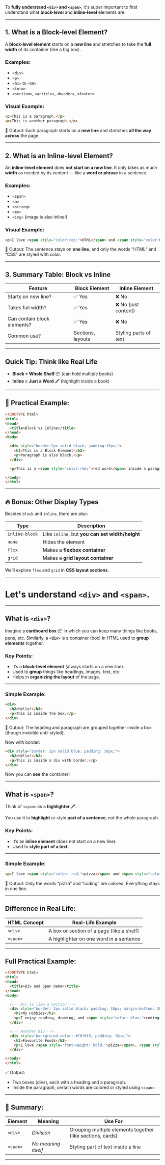 To **fully understand `<div>` and `<span>`**, it's super important to first understand what **block-level** and **inline-level** elements are.

---

## 1. What is a **Block-level** Element?

A **block-level element** starts on a **new line** and stretches to take the **full width** of its container (like a big box).

### Examples:

* `<div>`
* `<p>`
* `<h1>` to `<h6>`
* `<form>`
* `<section>`, `<article>`, `<header>`, `<footer>`

### Visual Example:

```html
<p>This is a paragraph.</p>
<p>This is another paragraph.</p>
```

📌 Output:
Each paragraph starts on a **new line** and stretches **all the way across** the page.

---

## 2. What is an **Inline-level** Element?

An **inline-level element** does **not start on a new line**.
It only takes as much **width** as needed by its content — like a **word or phrase** in a sentence.

### Examples:

* `<span>`
* `<a>`
* `<strong>`
* `<em>`
* `<img>` (image is also inline!)

### Visual Example:

```html
<p>I love <span style="color:red;">HTML</span> and <span style="color:blue;">CSS</span>.</p>
```

📌 Output:
The sentence stays on **one line**, and only the words “HTML” and “CSS” are styled with color.

---

## 3. Summary Table: Block vs Inline

| Feature                     | Block Element     | Inline Element        |
| --------------------------- | ----------------- | --------------------- |
| Starts on new line?         | ✅ Yes             | ❌ No                  |
| Takes full width?           | ✅ Yes             | ❌ No (just content)   |
| Can contain block elements? | ✅ Yes             | ❌ No                  |
| Common use?                 | Sections, layouts | Styling parts of text |

---

## Quick Tip: Think like Real Life

* **Block = Whole Shelf** 📦 (can hold multiple books)
* **Inline = Just a Word** 🖍️ (highlight inside a book)

---

## 🧪 Practical Example:

```html
<!DOCTYPE html>
<html>
<head>
  <title>Block vs Inline</title>
</head>
<body>

  <div style="border:2px solid black; padding:10px;">
    <h2>This is a Block Element</h2>
    <p>Paragraph is also block.</p>
  </div>

  <p>This is a <span style="color:red;">red word</span> inside a paragraph.</p>

</body>
</html>
```

---

## 🔥 Bonus: Other Display Types

Besides `block` and `inline`, there are also:

| Type           | Description                                     |
| -------------- | ----------------------------------------------- |
| `inline-block` | Like `inline`, but **you can set width/height** |
| `none`         | Hides the element                               |
| `flex`         | Makes a **flexbox container**                   |
| `grid`         | Makes a **grid layout container**               |

We’ll explore `flex` and `grid` in **CSS layout sections**.

---

# Let's understand **`<div>`** and **`<span>`**.

---

## What is `<div>`?

Imagine a **cardboard box** 📦 in which you can keep many things like books, pens, etc.
Similarly, a **`<div>`** is a container (box) in HTML used to **group elements** together.

### Key Points:

* It’s a **block-level element** (always starts on a new line).
* Used to **group** things like headings, images, text, etc.
* Helps in **organizing the layout** of the page.

---

### Simple Example:

```html
<div>
  <h2>Hello!</h2>
  <p>This is inside the box.</p>
</div>
```

📌 Output: The heading and paragraph are grouped together inside a box (though invisible until styled).

Now with border:

```html
<div style="border: 2px solid blue; padding: 10px;">
  <h2>Hello!</h2>
  <p>This is inside a div with border.</p>
</div>
```

Now you can **see** the container!

---

## What is `<span>`?

Think of `<span>` as a **highlighter** 🖍️.

You use it to **highlight** or style **part of a sentence**, not the whole paragraph.

### Key Points:

* It’s an **inline element** (does not start on a new line).
* Used to **style part of a text**.

---

### Simple Example:

```html
<p>I love <span style="color: red;">pizza</span> and <span style="color: green;">coding</span>!</p>
```

📌 Output: Only the words “pizza” and “coding” are colored. Everything stays in one line.

---

## Difference in Real Life:

| HTML Concept | Real-Life Example                         |
| ------------ | ----------------------------------------- |
| `<div>`      | A box or section of a page (like a shelf) |
| `<span>`     | A highlighter on one word in a sentence   |

---

## Full Practical Example:

```html
<!DOCTYPE html>
<html>
<head>
  <title>Div and Span Demo</title>
</head>
<body>

  <!-- Div is like a section -->
  <div style="border: 2px solid black; padding: 10px; margin-bottom: 20px;">
    <h2>My Hobbies</h2>
    <p>I enjoy reading, drawing, and <span style="color: blue;">coding</span>.</p>
  </div>

  <!-- Another Div -->
  <div style="background-color: #f0f0f0; padding: 10px;">
    <h2>Favourite Foods</h2>
    <p>I love <span style="font-weight: bold;">pizza</span>, <span style="color: red;">biryani</span>, and <span style="font-style: italic;">ice cream</span>.</p>
  </div>

</body>
</html>
```

✅ Output:

* Two boxes (divs), each with a heading and a paragraph.
* Inside the paragraph, certain words are colored or styled using `<span>`.

---

## 🏁 Summary:

| Element  | Meaning             | Use For                                                    |
| -------- | ------------------- | ---------------------------------------------------------- |
| `<div>`  | *Division*          | Grouping multiple elements together (like sections, cards) |
| `<span>` | *No meaning itself* | Styling part of text inside a line                         |

---